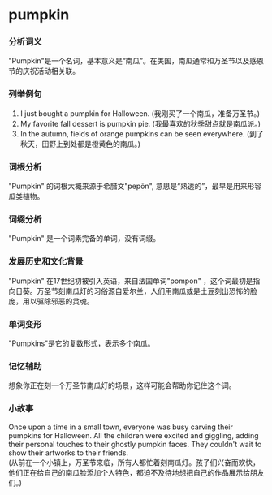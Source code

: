 # pumpkin

### 分析词义

  

"Pumpkin"是一个名词，基本意义是“南瓜”。在美国，南瓜通常和万圣节以及感恩节的庆祝活动相关联。

  

### 列举例句

  

1.  I just bought a pumpkin for Halloween. (我刚买了一个南瓜，准备万圣节。)
2.  My favorite fall dessert is pumpkin pie. (我最喜欢的秋季甜点就是南瓜派。)
3.  In the autumn, fields of orange pumpkins can be seen everywhere. (到了秋天，田野上到处都是橙黄色的南瓜。)

  

### 词根分析

  

"Pumpkin" 的词根大概来源于希腊文"pepōn", 意思是“熟透的”，最早是用来形容瓜类植物。

  

### 词缀分析

  

"Pumpkin" 是一个词素完备的单词，没有词缀。

  

### 发展历史和文化背景

  

"Pumpkin" 在17世纪初被引入英语，来自法国单词"pompon" ，这个词最初是指向日葵。万圣节刻南瓜灯的习俗源自爱尔兰，人们用南瓜或是土豆刻出恐怖的脸庞，用以驱除邪恶的灵魂。

  

### 单词变形

  

"Pumpkins"是它的复数形式，表示多个南瓜。

  

### 记忆辅助

  

想象你正在刻一个万圣节南瓜灯的场景，这样可能会帮助你记住这个词。

  

### 小故事

  

Once upon a time in a small town, everyone was busy carving their pumpkins for Halloween. All the children were excited and giggling, adding their personal touches to their ghostly pumpkin faces. They couldn't wait to show their artworks to their friends.  
(从前在一个小镇上，万圣节来临，所有人都忙着刻南瓜灯。孩子们兴奋而欢快，他们正在给自己的南瓜脸添加个人特色，都迫不及待地想把自己的作品展示给朋友们。)
